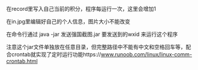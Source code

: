 在record里写入自己当前的积分，程序每运行一次，这里会增加1

在in.jpg里编辑好自己的个人信息，图片大小不能改变

在命令行通过 java -jar 发送强国截图.jar 要发送到的wxid 来运行这个程序

注意这个jar文件单独放在任意目录，但完整路径中不能有中文和空格回车等，配合crontab就实现了定时运行功能https://www.runoob.com/linux/linux-comm-crontab.html
